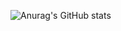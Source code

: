 ![Anurag's GitHub stats](https://github-readme-stats.vercel.app/api?username=nathanmgod&hide=contribs,prs)
